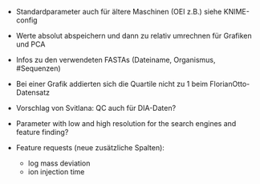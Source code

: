 * Standardparameter auch für ältere Maschinen (OEI z.B.) siehe KNIME-config
* Werte absolut abspeichern und dann zu relativ umrechnen für Grafiken und PCA
* Infos zu den verwendeten FASTAs (Dateiname, Organismus, #Sequenzen)
* Bei einer Grafik addierten sich die Quartile nicht zu 1 beim FlorianOtto-Datensatz
* Vorschlag von Svitlana: QC auch für DIA-Daten?
* Parameter with low and high resolution for the search engines and feature finding?

* Feature requests (neue zusätzliche Spalten): 
    * log mass deviation
    * ion injection time